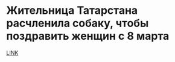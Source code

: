 # Жительница Татарстана расчленила собаку, чтобы поздравить женщин с 8 марта 



[LINK](https://varlamov.ru/3342532.html)